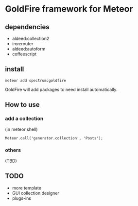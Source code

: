 # GoldFire framework for Meteor

## dependencies
* aldeed:collection2
* iron:router
* aldeed:autoform
* coffeescript

## install
```
meteor add spectrum:goldfire
```

GoldFire will add packages to need install automatically.

## How to use
### add a collection
(in meteor shell)
```
Meteor.call('generator.collection', 'Posts');
```
### others
(TBD)

## TODO
* more template
* GUI collection designer
* plugs-ins